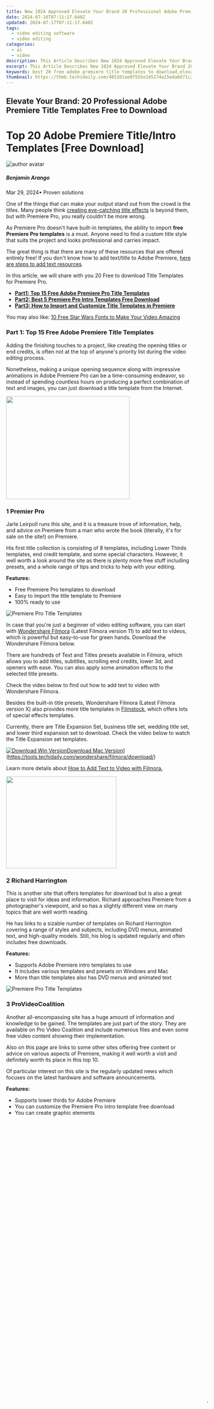 ```yaml
---
title: New 2024 Approved Elevate Your Brand 20 Professional Adobe Premiere Title Templates Free to Download
date: 2024-07-16T07:11:17.640Z
updated: 2024-07-17T07:11:17.640Z
tags: 
  - video editing software
  - video editing
categories: 
  - ai
  - video
description: This Article Describes New 2024 Approved Elevate Your Brand 20 Professional Adobe Premiere Title Templates Free to Download
excerpt: This Article Describes New 2024 Approved Elevate Your Brand 20 Professional Adobe Premiere Title Templates Free to Download
keywords: best 20 free adobe premiere title templates to download,elevate your brand 20 professional adobe premiere title templates free to download,top 20 adobe premiere titleintro templates free download,level up your videos 20 best free adobe premiere title templates,elevate your videos with these 20 free adobe premiere title templates,unleash your creativity 20 best adobe premiere title templates free download,ai animation top 20 adobe premiere titleintro templates free download
thumbnail: https://thmb.techidaily.com/485101ae8f555e145174a15eda6071c25617b2b00c96089d339b8e4537366b75.jpg
---
```


## Elevate Your Brand: 20 Professional Adobe Premiere Title Templates Free to Download

# Top 20 Adobe Premiere Title/Intro Templates \[Free Download\]

![author avatar](https://images.wondershare.com/filmora/article-images/benjamin-arango-author.jpg)

##### Benjamin Arango

 Mar 29, 2024• Proven solutions

One of the things that can make your output stand out from the crowd is the titles. Many people think [creating eye-catching title effects](https://helpx.adobe.com/premiere-pro/how-to/essential-graphics-panel.html) is beyond them, but with Premiere Pro, you really couldn't be more wrong.

As Premiere Pro doesn't have built-in templates, the ability to import **free Premiere Pro templates** is a must. Anyone need to find a custom title style that suits the project and looks professional and carries impact.

The great thing is that there are many of these resources that are offered entirely free! If you don't know how to add text/title to Adobe Premiere, [here are steps to add text resources](https://tools.techidaily.com/wondershare/filmora/download/).

In this article, we will share with you 20 Free to download Title Templates for Premiere Pro.

* [**Part1: Top 15 Free Adobe Premiere Pro Title Templates**](#part1)
* [**Part2: Best 5 Premiere Pro Intro Templates Free Download**](#part2)
* [**Part3: How to Import and Customize Title Templates in Premiere**](#part3)

You may also like: [10 Free Star Wars Fonts to Make Your Video Amazing](https://tools.techidaily.com/wondershare/filmora/download/)

### Part 1: Top 15 Free Adobe Premiere Title Templates

Adding the finishing touches to a project, like creating the opening titles or end credits, is often not at the top of anyone's priority list during the video editing process.

Nonetheless, making a unique opening sequence along with impressive animations in Adobe Premiere Pro can be a time-consuming endeavor, so instead of spending countless hours on producing a perfect combination of text and images, you can just download a title template from the Internet.

<!-- affiliate ads begin -->
<a href="https://getlyla.pxf.io/c/5597632/1455723/15391" target="_top" id="1455723"><img src="//a.impactradius-go.com/display-ad/15391-1455723" border="0" alt="" width="336" height="280"/></a><img height="0" width="0" src="https://imp.pxf.io/i/5597632/1455723/15391" style="position:absolute;visibility:hidden;" border="0" />
<!-- affiliate ads end -->
### 1 Premier Pro

Jarle Leirpoll runs this site, and it is a treasure trove of information, help, and advice on Premiere from a man who wrote the book (literally, it's for sale on the site!) on Premiere.

His first title collection is consisting of 8 templates, including Lower Thirds templates, end credit template, and some special characters. However, it well worth a look around the site as there is plenty more free stuff including presets, and a whole range of tips and tricks to help with your editing.

**Features:**

* Free Premiere Pro templates to download
* Easy to import the title template to Premiere
* 100% ready to use

![Premiere Pro Title Templates](https://images.wondershare.com/filmora/article-images/premierepro-premiere-pro-title-collection.jpg)

In case that you're just a beginner of video editing software, you can start with [Wondershare Filmora](https://tools.techidaily.com/wondershare/filmora/download/) (Latest Filmora version 11) to add text to videos, which is powerful but easy-to-use for green hands. Download the Wondershare Filmora below.

There are hundreds of Text and Titles presets available in Filmora, which allows you to add titles, subtitles, scrolling end credits, lower 3d, and openers with ease. You can also apply some animation effects to the selected title presets.

Check the video below to find out how to add text to video with Wondershare Filmora.

Besides the built-in title presets, Wondershare Filmora (Latest Filmora version X) also provides more title templates in [Filmstock](https://tools.techidaily.com/wondershare/filmora/download/), which offers lots of special effects templates.

Currently, there are Title Expansion Set, business title set, wedding title set, and lower third expansion set to download. Check the video below to watch the Title Expansion set templates.

[![Download Win Version](https://images.wondershare.com/filmora/guide/download-btn-win.jpg)](https://tools.techidaily.com/wondershare/filmora/download/)[Download Mac Version](https://images.wondershare.com/filmora/guide/download-btn-mac.jpg)](https://tools.techidaily.com/wondershare/filmora/download/)

Learn more details about [How to Add Text to Video with Filmora.](https://tools.techidaily.com/wondershare/filmora/download/)

<!-- affiliate ads begin -->
<a href="https://caperobbin.sjv.io/c/5597632/2006123/18460" target="_top" id="2006123"><img src="//a.impactradius-go.com/display-ad/18460-2006123" border="0" alt="" width="300" height="250"/></a><img height="0" width="0" src="https://imp.pxf.io/i/5597632/2006123/18460" style="position:absolute;visibility:hidden;" border="0" />
<!-- affiliate ads end -->
### 2 Richard Harrington

This is another site that offers templates for download but is also a great place to visit for ideas and information. Richard approaches Premiere from a photographer's viewpoint, and so has a slightly different view on many topics that are well worth reading.

He has links to a sizable number of templates on Richard Harrington covering a range of styles and subjects, including DVD menus, animated text, and high-quality models. Still, his blog is updated regularly and often includes free downloads.

**Features:**

* Supports Adobe Premiere intro templates to use
* It includes various templates and presets on Windows and Mac
* More than title templates also has DVD menus and animated text

![Premiere Pro Title Templates](https://images.wondershare.com/filmora/article-images/RichardHarrington.jpg)

### 3 ProVideoCoalition

Another all-encompassing site has a huge amount of information and knowledge to be gained. The templates are just part of the story. They are available on Pro Video Coalition and include numerous files and even some free video content showing their implementation.

Also on this page are links to some other sites offering free content or advice on various aspects of Premiere, making it well worth a visit and definitely worth its place in this top 10.

Of particular interest on this site is the regularly updated news which focuses on the latest hardware and software announcements.

**Features:**

* Supports lower thirds for Adobe Premiere
* You can customize the Premiere Pro intro template free download
* You can create graphic elements

<!-- affiliate ads begin -->
<span id="1793213">
					<video width="1080" height="1620" style="cursor:pointer"
           poster="//a.impactradius-go.com/display-clicktoplayimage/1793213.jpeg"
           onclick="if(!this.playClicked){this.play();this.setAttribute('controls',true);this.playClicked=true;}">
	   <source src="//a.impactradius-go.com/display-ad/19135-1793213">
	   <img src="//a.impactradius-go.com/display-clicktoplayimage/1793213.jpeg" style="border: none; height: 100%; width: 100%; object-fit: contain">
	</video>
	<div style="width:1080px;text-align:center"><a href="javascript:window.open(decodeURIComponent('https%3A%2F%2Ftinyland.pxf.io%2Fc%2F5597632%2F1793213%2F19135'), '_blank');void(0);">Click here</a></div>
</span>
<img height="0" width="0" src="https://imp.pxf.io/i/5597632/1793213/19135" style="position:absolute;visibility:hidden;" border="0" />
<!-- affiliate ads end -->
### 4 Coremelt

This is a commercial site that offers a wide variety of high-quality plugins and templates for several video editing platforms. However, we are on the lookout for that fabulous price of free here, so a little digging finds [this page](http://www.coremelt.com/products/activetext.html), here you will find ten templates from one of their best selling products offered entirely free.

All templates are quality professionally produced products and worth the visit alone. For anyone who is looking to take their editing output to the professional level, the commercial products on offer here are well worth a look, high quality, and a reasonable cost.

**Features:**

* It includes 3D text and motion graphics templates
* Free and safe download the Premiere template

![free premiere pro templates](https://images.wondershare.com/filmora/article-images/Coremelt.jpg)

<!-- affiliate ads begin -->
<a href="https://appsumo.8odi.net/c/5597632/2082535/7443" target="_top" id="2082535"><img src="//a.impactradius-go.com/display-ad/7443-2082535" border="0" alt="" width="1200" height="600"/></a><img height="0" width="0" src="https://appsumo.8odi.net/i/5597632/2082535/7443" style="position:absolute;visibility:hidden;" border="0" />
<!-- affiliate ads end -->
### 5 Bestproaction

Another commercial site. This one has a range of free templates and presets to download for Premiere. Fourteen open items altogether can be downloaded. This site at least deserves a browse through their catalog after a download. The emphasis here is on low cost but high quality, useful templates, and plugins to suit any project.

Even for those of us with a limited budget, there may be something that catches the eye. It is an excellent site for browsing when looking for inspiration.

**Features:**

* Offers multimedia products like free Premiere Pro text, title templates
* Includes professional Premiere Pro template for videographers
* You can create graphic elements

![Premiere Pro Title Templates](https://images.wondershare.com/filmora/article-images/Bestproaction.jpg)

### 6 FXFactory

This is another commercial site that has a smattering of very high-quality free downloads on offer, including a beautiful template for the original Star Wars movie style scrolling titles.

Again, it is worth browsing the catalog when you are on the site, [but all the free products can be found here](http://fxfactory.com/free/).

FX Factory has also created some great video tutorials on a variety of aspects of video production that are well worth a view when you are at the site.

**Features:**

* Free Premiere Pro effects templates to download
* Includes a step by step Premiere Pro tutorial

<!-- affiliate ads begin -->
<a href="https://boody-eco-wear.pxf.io/c/5597632/1567905/13846" target="_top" id="1567905"><img src="//a.impactradius-go.com/display-ad/13846-1567905" border="0" alt="" width="300" height="250"/></a><img height="0" width="0" src="https://imp.pxf.io/i/5597632/1567905/13846" style="position:absolute;visibility:hidden;" border="0" />
<!-- affiliate ads end -->
![free premiere pro templates](https://images.wondershare.com/filmora/article-images/FXFactory.JPG)

<!-- affiliate ads begin -->
<a href="https://dhgate.sjv.io/c/5597632/1678785/12108" target="_top" id="1678785"><img src="//a.impactradius-go.com/display-ad/12108-1678785" border="0" alt="" width="300" height="250"/></a>
<!-- affiliate ads end -->
### 7 Creative Impatience

A fantastic site full of information, tips, and opinion on all aspects of video production, it's a great place to spend some time, with the bonus of a bunch of free downloads for Premiere.

Of particular note are the tutorials, an excellent source of information and tricks that you may not have seen before, with their YouTube channel being a great source of free guidance for editors of any sort of experience.

**Features:**

* Apart from free Premiere Pro templates, you can also find blogs
* Easy steps to make Premiere Pro templates
* Safe and clean to use. All real

<!-- affiliate ads begin -->
<a href="https://modlily.sjv.io/c/5597632/2072819/17059" target="_top" id="2072819"><img src="//a.impactradius-go.com/display-ad/17059-2072819" border="0" alt="" width="300" height="250"/></a><img height="0" width="0" src="https://imp.pxf.io/i/5597632/2072819/17059" style="position:absolute;visibility:hidden;" border="0" />
<!-- affiliate ads end -->
![free premiere pro templates](https://images.wondershare.com/filmora/article-images/Creative-Impatience.jpg)

### 8 Filmimpact

A commercial site is offering some great products at competitive prices. At first glance, this may not seem to be a useful place for our search for the free stuff.

However, all the products do have a free trial download, and as a bonus, the trial for pack one includes four free to use templates. They are quality products too, and well worth a look.

<!-- affiliate ads begin -->
<a href="https://shop.copernic.com/order/checkout.php?PRODS=41033095&QTY=1&AFFILIATE=108875&CART=1"><img src="https://secure.2checkout.com/images/merchant/8d30aa96e72440759f74bd2306c1fa3d/Copernic-2023-Affiliate-728x90-Advanced-3YR.png" border="0"></a>
<!-- affiliate ads end -->
![Premiere Pro Title Templates](https://images.wondershare.com/filmora/article-images/Filmimpact.jpg)

### 9 Style4Type

Style4Type is an exciting site regularly updated with new free templates as well as offering technical advice and having further templates available as commercial products.

And to the side is even a free download for a PDF file that walks you through installing and using the templates within Premiere once you have them.

There are already a lot of free templates on offer covering a wide variety of styles, but they are added to with regularity, so it is a site to bookmark for the future.

**Features:**

* Free title templates to use including texture templates
* Professional tools to better your video

<!-- affiliate ads begin -->
<iframe id="iframe_672" src="//a.impactradius-go.com/gen-ad-code/5597632/1959812/17834/" width="720" height="300" scrolling="no" frameborder="0" marginheight="0" marginwidth="0"></iframe>
<!-- affiliate ads end -->
![Premiere Pro Title Templates](https://images.wondershare.com/filmora/article-images/Style4Type.jpg)

### 10 Premiere Beat

Lots of information on this site as its been running for a decade, it is a website that imparts a wealth of knowledge along the way on not just video editing but music.

The pack includes 21 Premiere title templates to use. Another site that you will want to visit again and again.

**Features:**

* High-quality Premiere Pro templates to download
* A large number of Premiere templates to use

<!-- affiliate ads begin -->
<a href="https://caperobbin.sjv.io/c/5597632/2006118/18460" target="_top" id="2006118"><img src="//a.impactradius-go.com/display-ad/18460-2006118" border="0" alt="" width="300" height="250"/></a><img height="0" width="0" src="https://imp.pxf.io/i/5597632/2006118/18460" style="position:absolute;visibility:hidden;" border="0" />
<!-- affiliate ads end -->
### 11 Clean Elegant Rotation Title

It is a clean title template without unnecessary parts. If you like simple titles, this one is best for you. You can customize in Premiere easily with a few clicks. For beginners, it also includes free tutorials to use.

**Features:**

* Simple and clean Premiere title templates
* Customizable in Premiere

![premiere pro intro template free download](https://images.wondershare.com/filmora/filmorapro/premiere-clean-elegant-rotation.jpg)

### 12 Unfolding Titles

It is a clean title template with an unfolding effect. Each text has two unfolding effects, which are convenient to use with customization. It supports 4K and HD versions. In this pack, it wons 10 title formats. After importing Premiere, you can also change text size.

**Features:**

* 20 unfolding title effects
* Supports rendering your video

![free premiere pro templates](https://images.wondershare.com/filmora/filmorapro/premiere-title-unfolding.jpg)

### 13 Orange83

These are five modern title packs for Premiere. With it, you don't need to use After Effects as you can import them to edit. The best part is you can include your logo and other stuff you like.

**Features:**

* Include 5 title packs
* Modern and clean titles

<!-- affiliate ads begin -->
<a href="https://appsumo.8odi.net/c/5597632/2087407/7443" target="_top" id="2087407"><img src="//a.impactradius-go.com/display-ad/7443-2087407" border="0" alt="" width="600" height="500"/></a><img height="0" width="0" src="https://appsumo.8odi.net/i/5597632/2087407/7443" style="position:absolute;visibility:hidden;" border="0" />
<!-- affiliate ads end -->
### 14 Video Intro Templates

It is a free download Premiere Pro intro template that you can add to your video. It is highly recommended to use promotion and commercial video.

This intro template can be adjusted after you import it to Premiere Pro. This Premiere Pro intro template is HD, so you don't need to worry about the whole video quality.

**Features:**

* 1920X1080 (HD) is supported
* This intro template doesn't include built-in music

<!-- affiliate ads begin -->
<a href="https://zonlipartnershipprogram.pxf.io/c/5597632/1821134/17882" target="_top" id="1821134"><img src="//a.impactradius-go.com/display-ad/17882-1821134" border="0" alt="" width="320" height="250"/></a><img height="0" width="0" src="https://imp.pxf.io/i/5597632/1821134/17882" style="position:absolute;visibility:hidden;" border="0" />
<!-- affiliate ads end -->
![premiere pro intro template free download](https://images.wondershare.com/filmora/filmorapro/premiere-pro-intro-template.jpg)

<!-- affiliate ads begin -->
<a href="https://appsumo.8odi.net/c/5597632/2068416/7443" target="_top" id="2068416"><img src="//a.impactradius-go.com/display-ad/7443-2068416" border="0" alt="" width="1200" height="600"/></a><img height="0" width="0" src="https://appsumo.8odi.net/i/5597632/2068416/7443" style="position:absolute;visibility:hidden;" border="0" />
<!-- affiliate ads end -->
### 15 Elegant Promo

It is intro template for Premiere Pro is modern and free to use. The whole style is young and energetic, which will give viewers a fresh new feeling. It includes 12 images and 26 text layers, and all of them are free to download.

You can use it for your presentation, promotional video, and product video. Besides, it doesn't require a plug in to use this intro template in Premiere Pro.

**Features:**

* It includes animated intro elements.
* Use an HD intro template to make a popular video.

![premiere pro intro template free download Elegant Promo](https://images.wondershare.com/filmora/filmorapro/premiere-pro-intro-template-free-download.jpg)

These are free templates, and they are enough to get anyone up and running with a new project. As said before, with the commercial enterprises that offer freebies, it's always worth checking out their paid for output as well, you may not be in the market for it right now, but something may stick for a later time.

<!-- affiliate ads begin -->
<a href="https://secure.2checkout.com/order/checkout.php?PRODS=3851691&QTY=1&AFFILIATE=108875&CART=1"><img src="http://www.aiseesoft.com/avangate/30p/banner.jpg" border="0"></a>
<!-- affiliate ads end -->
## Part 2: Bonus: Best 5 Premiere Pro Intro Templates Free Download

Even though all websites we featured in this article offer some free intro templates for Adobe Premiere Pro. However, it is still a much better solution to buy a subscription plan on a platform if you are working on a large number of projects each month.

Let's see which websites you can use to download the intro and title templates for Premiere Pro.

### 16. Motion Array

In addition to an impressive library of intro templates, Motion Array offers presets, sound effects, royalty-free music, and stock footage.

Furthermore, you can choose the software version to make sure that the templates you download can be used with the version of Adobe Premiere Pro you have installed on your computer.

The website provides you with powerful search tools, so you can select the resolution of the template, up to 8K, or choose which types of templates are going to be displayed.

Using the free subscription plan can limit your options since you'll only be able to download free templates, and your upload storage will be limited to just 1GB.

The Pro subscription plan that can be purchased for $54 per month will grant you access to an almost endless selection of title templates as well as a huge selection of plugins for Adobe Premiere Pro.

![free premiere pro templates](https://images.wondershare.com/filmora/article-images/Motion-Array.jpg)

### 17. Cinecom – Simple Intro for Premiere Pro

It is a designer pack that features ten pre-animated lower-thirds intro templates. You can change the duration of the font and color of the text in each template, and you can choose if you want to download a 1080 or the 4K version of the designer pack.

The templates are compatible with CS6, CC2013, CC2014, and CC2016 versions of the Premiere Pro. The Simple Titles pack can be easily installed, as you just have to drag and drop it into the software.

However, before you can download these title templates, you have to subscribe to Cinecom's mailing list.

Even though this can be a bit inconvenient, it is very well worth the trouble since you'll be able to transform or build upon the intro templates and use them freely in all videos you edit in Adobe Premiere Pro.

![title template for Premiere Pro](https://images.wondershare.com/filmora/article-images/simple-titles-for-premiere-pro.jpg)

### 18. EnvatoElements

You can find much more than intro templates on the EnvatoElements platform since you can choose from 740.000 items you can use for anything from creating a WordPress website to preparing your next business presentation.

The Video Templates category alone features over 4000 items, including Logo Stings or Infographics assets.

There are nearly one hundred available intro templates for Adobe Premiere Pro, but downloading any of them requires you to create an account and purchase a subscription plan.

Prices start from $16.50 per month, and packages include virtually unlimited access to stock photos and videos, video templates, and much more. The EnvatoElements platform also offers assets that can be used with Final Cut Pro, Adobe After Effects or Apple Motion.

![free premiere pro templates](https://images.wondershare.com/filmora/article-images/EnvatoElements.jpg)

### 19. Videohive

Videohive is a part of the Envato Market platform that also features Web Themes and Templates, Code, Audio, or Graphic sections. It is free to use, but only a limited amount of assets can be downloaded for free.

To download an item, you must purchase it, and prices can range from $16 to $50 for a single title template.

Videohive is also a great source of title templates for Adobe After Effects, as it offers more than 5000 titles and intros that are compatible with this software.

Furthermore, you can download presets for both Premiere Pro and After Effects that can be used to create stop-motion animations, perform color correction, or make the footage look like it was captured with a VHS camera.

![free premiere pro templates](https://images.wondershare.com/filmora/article-images/Videohive.jpg)

### 20. RocketStock

This option is best suited for video editors who want to create their intros because RocketStok's Cinematic Style Library extends the scope of options provided by Premiere Pro.

Downloading all fonts except Helvetica Neue is free, but you must check which fonts you can use in commercial projects. You will have no trouble installing the fonts since you can just double-click on the font and follow the on-screen instructions.

Once you've installed all the fonts from the library, you can use them to replace the software's default library. You just have to click on the Replace Style Library option that can be accessed from Premiere Pro's Title Style tab.

If you don't feel comfortable creating your titles or if you simply don't have the time to create your own titles, the Free Cinematic Style Library is not the best choice for you.

On the other hand, Premiere Pro's users who don't often use title templates can benefit from downloading RocketStock's intro library.

![free premiere pro templates](https://images.wondershare.com/filmora/article-images/RocketStock.jpg)

<!-- affiliate ads begin -->
<a href="https://thefitville.pxf.io/c/5597632/1526796/15852" target="_top" id="1526796"><img src="//a.impactradius-go.com/display-ad/15852-1526796" border="0" alt="" width="1200" height="628"/></a><img height="0" width="0" src="https://imp.pxf.io/i/5597632/1526796/15852" style="position:absolute;visibility:hidden;" border="0" />
<!-- affiliate ads end -->
## Part 3: How to Import and Customize Title Templates in Premiere

If you download the template, all the title templates support customization. You can change its size, font, color, and add 3D effects.

It is easy to import and use it to touch up your video. Check out the steps below to know how to import title templates quickly.

1. **Install the title template**. Choose one template you like and download it to your PC. Remember to unzip it before importing it. Now install them.
2. **Import the title template**. You just need to go to click **Effects** at the top. Then at right, you will find Presets in the effects section.
3. Right-click on presets, and choose **Import Presets**. If the title template format is .mogrt, you need to open it in Essential Graphics Panel. At the bottom right corner, click the plus icon to import the title template and install it.
4. **Customize the title template**. Once the title template is imported, drag it to the timeline. Click the Editing tab. Here you can customize colors, text, opacities, and positions. There are more options for you to explore.
5. You can also copy and paste the title template to another place in the timeline. If you change one place of the pasted template, the original one will remain the same.

**Note**: each version of Premiere's interface will look different, but the workflow is similar.

### Conclusion

Using title templates can help you achieve a certain visual style faster, so you don't have to spend a lot of time looking for a perfect background or animating the text.

The Internet provides almost unlimited video editing resources, but not all of these resources can be acquired for free.

Which website you will choose as a source of fresh title templates depends on how often you work on new projects in Adobe Premiere Pro.

If you want to make professional video editing and tired of Premiere, try [Filmora!](https://tools.techidaily.com/wondershare/filmora/download/) It includes various [titles templates](https://tools.techidaily.com/wondershare/filmora/download/) to use.

You can sync audio automatically, use detailed color correction to make your title and video like a movie. Download it now (FREE)!

<!-- affiliate ads begin -->
<a href="https://aligracehair.sjv.io/c/5597632/2087267/19272" target="_top" id="2087267"><img src="//a.impactradius-go.com/display-ad/19272-2087267" border="0" alt="" width="728" height="90"/></a><img height="0" width="0" src="https://imp.pxf.io/i/5597632/2087267/19272" style="position:absolute;visibility:hidden;" border="0" />
<!-- affiliate ads end -->
![author avatar](https://images.wondershare.com/filmora/article-images/benjamin-arango-author.jpg)

Benjamin Arango

Benjamin Arango is a writer and a lover of all things video.

Follow @Benjamin Arango

<span class="atpl-alsoreadstyle">Also read:</span>
<div><ul>
<li><a href="https://instagram-videos.techidaily.com/new-in-2024-instagram-soundtracks-law-and-ethics/"><u>[New] In 2024, Instagram Soundtracks  Law & Ethics</u></a></li>
<li><a href="https://instagram-video-files.techidaily.com/new-instagram-enterprise-account-the-complete-guidebook/"><u>[New] Instagram Enterprise Account  The Complete Guidebook</u></a></li>
<li><a href="https://instagram-videos.techidaily.com/updated-in-2024-crafting-visual-stories-select-the-best-ig-video-editors/"><u>[Updated] In 2024, Crafting Visual Stories  Select the Best IG Video Editors</u></a></li>
<li><a href="https://vimeo-videos.techidaily.com/updated-in-2024-learn-basic-video-editing-on-vimeo-at-no-cost/"><u>[Updated] In 2024, Learn Basic Video Editing on Vimeo at No Cost</u></a></li>
<li><a href="https://instagram-clips.techidaily.com/updated-multiplying-joy-sharing-a-pile-of-photos-and-videos-with-instagram-for-2024/"><u>[Updated] Multiplying Joy  Sharing a Pile of Photos & Videos with Instagram for 2024</u></a></li>
<li><a href="https://extra-approaches.techidaily.com/2024-approved-is-picku-the-best-photo-editor-for-android-our-in-depth-review/"><u>2024 Approved  Is PickU The Best Photo Editor for Android? Our In-Depth Review</u></a></li>
<li><a href="https://driver-install.techidaily.com/1720062708634-easy-access-to-latest-device-drivers/"><u>Easy Access to Latest Device Drivers!</u></a></li>
<li><a href="https://desktop-recording.techidaily.com/fullscreen-image-of-page-layout-for-2024/"><u>Fullscreen Image of Page Layout for 2024</u></a></li>
<li><a href="https://instagram-clips.techidaily.com/get-1k-followers-every-month-on-instagram-for-2024/"><u>Get 1K Followers Every Month on Instagram for 2024</u></a></li>
<li><a href="https://ai-editing-video.techidaily.com/how-to-use-3d-camera-tracking-effects-in-after-effects/"><u>How to Use 3D Camera Tracking Effects in After Effects</u></a></li>
<li><a href="https://discord-videos.techidaily.com/in-2024-effective-communication-in-live-discovers-with-our-guide/"><u>In 2024, Effective Communication in Live Discovers with Our Guide</u></a></li>
<li><a href="https://youtube-stream.techidaily.com/in-2024-harnessing-hobbies-for-hefty-helpings-on-digital-domains/"><u>In 2024, Harnessing Hobbies for Hefty Helpings on Digital Domains</u></a></li>
<li><a href="https://sim-unlock.techidaily.com/in-2024-how-to-factory-unlock-your-telstra-iphone-8-by-drfone-ios/"><u>In 2024, How To Factory Unlock Your Telstra iPhone 8</u></a></li>
<li><a href="https://smart-video-editing.techidaily.com/new-2024-approved-7-video-mergers-without-watermark/"><u>New 2024 Approved 7 Video Mergers Without Watermark</u></a></li>
<li><a href="https://smart-video-creator.techidaily.com/new-2024-approved-premiere-pro-system-essentials-what-you-need-to-know-before-you-start/"><u>New 2024 Approved Premiere Pro System Essentials What You Need to Know Before You Start</u></a></li>
<li><a href="https://smart-video-creator.techidaily.com/new-2024-approved-preserve-your-memories-burning-videos-to-dvd-on-windows-and-mac/"><u>New 2024 Approved Preserve Your Memories Burning Videos to DVD on Windows and Mac</u></a></li>
<li><a href="https://smart-video-creator.techidaily.com/new-2024-approved-pro-level-jump-cuts-made-easy-a-final-cut-pro-x-tutorial/"><u>New 2024 Approved Pro-Level Jump Cuts Made Easy A Final Cut Pro X Tutorial</u></a></li>
<li><a href="https://smart-video-creator.techidaily.com/new-2024-approved-pro-level-video-editing-l-cuts-and-j-cuts-in-final-cut-pro-x/"><u>New 2024 Approved Pro-Level Video Editing L-Cuts and J-Cuts in Final Cut Pro X</u></a></li>
<li><a href="https://smart-video-creator.techidaily.com/new-2024-approved-pro-level-video-stabilization-without-the-price-tag/"><u>New 2024 Approved Pro-Level Video Stabilization Without the Price Tag</u></a></li>
<li><a href="https://smart-video-creator.techidaily.com/new-2024-approved-professional-picture-music-video-producers/"><u>New 2024 Approved Professional Picture Music Video Producers</u></a></li>
<li><a href="https://smart-video-creator.techidaily.com/new-2024-approved-professional-video-editor-for-mac-os-unleash-your-creativity/"><u>New 2024 Approved Professional Video Editor for Mac OS Unleash Your Creativity</u></a></li>
<li><a href="https://smart-video-creator.techidaily.com/new-2024-approved-smooth-transitions-mastering-l-cuts-and-j-cuts-in-final-cut-pro-x/"><u>New 2024 Approved Smooth Transitions Mastering L-Cuts and J-Cuts in Final Cut Pro X</u></a></li>
<li><a href="https://smart-video-creator.techidaily.com/new-2024-approved-trim-your-videos-for-free-10-best-online-tools/"><u>New 2024 Approved Trim Your Videos for Free 10 Best Online Tools</u></a></li>
<li><a href="https://smart-video-creator.techidaily.com/new-in-2024-premiere-pro-2023-importing-editing-and-exporting-videos-for-beginners/"><u>New In 2024, Premiere Pro 2023 Importing, Editing, and Exporting Videos for Beginners</u></a></li>
<li><a href="https://smart-video-creator.techidaily.com/new-in-2024-premiere-pro-essentials-how-to-stabilize-unsteady-video/"><u>New In 2024, Premiere Pro Essentials How to Stabilize Unsteady Video</u></a></li>
<li><a href="https://smart-video-creator.techidaily.com/new-in-2024-premiere-vs-after-effects-which-video-editing-software-reigns-supreme/"><u>New In 2024, Premiere vs After Effects Which Video Editing Software Reigns Supreme?</u></a></li>
<li><a href="https://smart-video-creator.techidaily.com/new-in-2024-pro-level-voice-overs-with-fcp-advance/"><u>New In 2024, Pro-Level Voice Overs with FCP Advance</u></a></li>
<li><a href="https://smart-video-creator.techidaily.com/new-in-2024-professional-audio-editing-made-easy-top-software-picks/"><u>New In 2024, Professional Audio Editing Made Easy Top Software Picks</u></a></li>
<li><a href="https://smart-video-creator.techidaily.com/new-in-2024-professional-results-without-the-professionals-diy-movie-making-for-beginners/"><u>New In 2024, Professional Results Without the Professionals DIY Movie Making for Beginners</u></a></li>
<li><a href="https://smart-video-creator.techidaily.com/new-in-2024-professional-grade-glitch-video-editors-paid-and-free-solutions-compared/"><u>New In 2024, Professional-Grade Glitch Video Editors Paid and Free Solutions Compared</u></a></li>
<li><a href="https://ai-editing-video.techidaily.com/new-perfecting-the-art-of-slowing-down-video-on-instagram-for-2024/"><u>New Perfecting the Art of Slowing Down Video on Instagram for 2024</u></a></li>
<li><a href="https://smart-video-creator.techidaily.com/new-premiere-rush-too-expensive-check-out-these-4-affordable-alternatives-for-2024/"><u>New Premiere Rush Too Expensive? Check Out These 4 Affordable Alternatives for 2024</u></a></li>
<li><a href="https://smart-video-creator.techidaily.com/new-pro-level-video-quality-free-stabilization-tools-you-need-for-2024/"><u>New Pro-Level Video Quality Free Stabilization Tools You Need for 2024</u></a></li>
<li><a href="https://smart-video-creator.techidaily.com/new-professional-grade-video-stabilization-secrets-in-fcpx-revealed-for-2024/"><u>New Professional-Grade Video Stabilization Secrets in FCPX Revealed for 2024</u></a></li>
<li><a href="https://smart-video-creator.techidaily.com/new-protect-your-edits-a-beginners-guide-to-saving-in-final-cut-pro-for-2024/"><u>New Protect Your Edits A Beginners Guide to Saving in Final Cut Pro for 2024</u></a></li>
<li><a href="https://fake-location.techidaily.com/spoofing-life360-how-to-do-it-on-honor-x9a-drfone-by-drfone-virtual-android/"><u>Spoofing Life360 How to Do it on Honor X9a? | Dr.fone</u></a></li>
<li><a href="https://howto.techidaily.com/tecno-pova-6-pro-5g-screen-unresponsive-heres-how-to-fix-it-drfone-by-drfone-fix-android-problems-fix-android-problems/"><u>Tecno Pova 6 Pro 5G Screen Unresponsive? Heres How to Fix It | Dr.fone</u></a></li>
<li><a href="https://android-pokemon-go.techidaily.com/the-ultimate-guide-to-get-the-rare-candy-on-pokemon-go-fire-red-on-nokia-c12-drfone-by-drfone-virtual-android/"><u>The Ultimate Guide to Get the Rare Candy on Pokemon Go Fire Red On Nokia C12 | Dr.fone</u></a></li>
<li><a href="https://techidaily.com/this-is-how-you-can-recover-deleted-pictures-from-honor-100-pro-by-fonelab-android-recover-pictures/"><u>This is how you can recover deleted pictures from Honor 100 Pro.</u></a></li>
<li><a href="https://smart-video-creator.techidaily.com/updated-2024-approved-premiere-rush-too-expensive-check-out-these-4-affordable-alternatives/"><u>Updated 2024 Approved Premiere Rush Too Expensive? Check Out These 4 Affordable Alternatives</u></a></li>
<li><a href="https://smart-video-creator.techidaily.com/updated-2024-approved-pro-tips-for-creating-stunning-picture-in-picture-effects-in-final-cut-pro/"><u>Updated 2024 Approved Pro Tips for Creating Stunning Picture-in-Picture Effects in Final Cut Pro</u></a></li>
<li><a href="https://smart-video-creator.techidaily.com/updated-2024-approved-professional-video-editor-for-mac-os-avs/"><u>Updated 2024 Approved Professional Video Editor for Mac OS AVS</u></a></li>
<li><a href="https://smart-video-creator.techidaily.com/updated-2024-approved-professional-grade-4k8k-video-editing-the-top-software-choices/"><u>Updated 2024 Approved Professional-Grade 4K/8K Video Editing The Top Software Choices</u></a></li>
<li><a href="https://video-content-creator.techidaily.com/updated-in-2024-jaycut-basics-a-quick-start-guide-to-free-online-video-editing-software/"><u>Updated In 2024, Jaycut Basics A Quick Start Guide to Free Online Video Editing Software</u></a></li>
<li><a href="https://smart-video-creator.techidaily.com/updated-in-2024-premiere-pro-cs6-mac-free-download-installation-and-activation/"><u>Updated In 2024, Premiere Pro CS6 Mac Free Download, Installation, and Activation</u></a></li>
<li><a href="https://smart-video-creator.techidaily.com/updated-in-2024-premiere-pro-essentials-how-to-stabilize-and-smooth-out-your-footage/"><u>Updated In 2024, Premiere Pro Essentials How to Stabilize and Smooth Out Your Footage</u></a></li>
<li><a href="https://smart-video-creator.techidaily.com/updated-in-2024-pro-level-video-stabilization-without-the-price-tag/"><u>Updated In 2024, Pro-Level Video Stabilization Without the Price Tag</u></a></li>
<li><a href="https://smart-video-creator.techidaily.com/updated-in-2024-produce-high-quality-videos-on-your-mac-expert-techniques-and-strategies/"><u>Updated In 2024, Produce High-Quality Videos on Your Mac Expert Techniques and Strategies</u></a></li>
<li><a href="https://smart-video-creator.techidaily.com/updated-premiere-on-linux-no-problem-top-10-alternative-video-editors-for-2024/"><u>Updated Premiere on Linux? No Problem! Top 10 Alternative Video Editors for 2024</u></a></li>
<li><a href="https://smart-video-creator.techidaily.com/updated-premiere-pro-essentials-how-to-stabilize-unsteady-video-for-2024/"><u>Updated Premiere Pro Essentials How to Stabilize Unsteady Video for 2024</u></a></li>
<li><a href="https://smart-video-creator.techidaily.com/updated-prime-video-widescreen-options-for-2024/"><u>Updated Prime Video Widescreen Options for 2024</u></a></li>
<li><a href="https://smart-video-creator.techidaily.com/updated-privacy-protection-101-how-to-blur-faces-in-photos-and-videos-with-these-10-free-tools-for-2024/"><u>Updated Privacy Protection 101 How to Blur Faces in Photos and Videos with These 10 Free Tools for 2024</u></a></li>
<li><a href="https://smart-video-creator.techidaily.com/updated-pro-vs-express-which-video-editing-software-reigns-supreme-for-2024/"><u>Updated Pro Vs. Express Which Video Editing Software Reigns Supreme for 2024</u></a></li>
<li><a href="https://smart-video-creator.techidaily.com/updated-pro-level-jump-cuts-made-easy-a-final-cut-pro-x-tutorial-for-2024/"><u>Updated Pro-Level Jump Cuts Made Easy A Final Cut Pro X Tutorial for 2024</u></a></li>
<li><a href="https://smart-video-creator.techidaily.com/updated-pro-level-video-stabilization-without-the-price-tag-for-2024/"><u>Updated Pro-Level Video Stabilization Without the Price Tag for 2024</u></a></li>
<li><a href="https://smart-video-creator.techidaily.com/updated-professional-grade-hd-video-editing-software-top-5-recommendations-for-2024/"><u>Updated Professional-Grade HD Video Editing Software Top 5 Recommendations for 2024</u></a></li>
<li><a href="https://smart-video-creator.techidaily.com/updated-professional-grade-video-editing-made-easy-for-windows-8-users-for-2024/"><u>Updated Professional-Grade Video Editing Made Easy for Windows 8 Users for 2024</u></a></li>
<li><a href="https://video-content-creator.techidaily.com/updated-virtualdub-is-it-the-best-video-editor-exploring-top-alternatives-for-2024/"><u>Updated Virtualdub Is It the Best Video Editor? Exploring Top Alternatives for 2024</u></a></li>
<li><a href="https://sound-optimizing.techidaily.com/wondershare-filmora-for-clean-audio-a-guide-to-banishing-background-sounds-for-2024/"><u>Wondershare Filmora for Clean Audio A Guide to Banishing Background Sounds for 2024</u></a></li>
</ul></div>

<ins class="adsbygoogle"
      style="display:block"
      data-ad-client="ca-pub-7571918770474297"
      data-ad-slot="8358498916"
      data-ad-format="auto"
      data-full-width-responsive="true"></ins>
